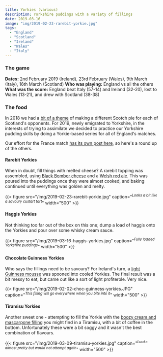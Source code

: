 ```yaml
---
title: Yorkies (various)
description: Yorkshire puddings with a variety of fillings
date: 2019-03-16
image: "img/2019-02-23-rarebit-yorkie.jpg"
tags:
  - "England"
  - "Scotland"
  - "Ireland"
  - "Wales"
  - "Italy"
---
```


### The game

**Dates:** 2nd February 2019 (Ireland), 23rd February (Wales), 9th March (Italy), 16th March (Scotland)
**Who was playing:** England vs all the others
**What was the score:** England beat Italy (57-14) and Ireland (32-20), lost to Wales (13-21), and drew with Scotland (38-38)

### The food

In 2018 we had a [bit of a theme](/posts/2018-02-03-all-the-pies/) of making a different Scotch pie for each of Scotland's opponents. For 2019, newly emigrated to Yorkshire, in the interests of trying to assimilate we decided to practice our Yorkshire pudding skills by doing a Yorkie-based series for all of England's matches.

Our effort for the France match [has its own post here](/posts/2019-02-10-toulouse-cass-yorkies), so here's a round up of the others.

#### Rarebit Yorkies

When in doubt, fill things with melted cheese? A rarebit topping was assembled, using [Black Bomber cheese](https://www.welshcheesecompany.co.uk/product/black-bomber/) and a [Welsh red ale](https://www.tinyrebel.co.uk/beer/cwtch). This was poured into the puddings once they were almost cooked, and baking continued until everything was golden and melty.

{{< figure src="/img/2019-02-23-rarebit-yorkie.jpg" caption="<sup>*Looks a bit like a savoury custart tart*</sup>" width="500" >}}

#### Haggis Yorkies

Not thinking too far out of the box on this one; dump a load of haggis onto the Yorkies and pour over some whisky cream sauce.

{{< figure src="/img/2019-03-16-haggis-yorkies.jpg" caption="<sup>*Fully loaded Yorkshire puddings*</sup>" width="500" >}}

#### Chocolate Guinness Yorkies

Who says the fillings need to be savoury? For Ireland's turn, a [light Guinness mousse](https://domestikatedlife.com/2021/03/03/easy-chocolate-guinness-mousse/) was spooned into cooled Yorkies. The final result was a bit messy to eat, but came out like a sort of light profiterole. Very nice.

{{< figure src="/img/2019-02-02-choc-guinness-yorkies.JPG" caption="<sup>*This filling will go everywhere when you bite into it*</sup>" width="500" >}}

#### Tiramisu Yorkies

Another sweet one - attempting to fill the Yorkie with the [boozy cream and mascarpone filling](https://www.bbcgoodfood.com/recipes/best-ever-tiramisu) you might find in a Tiramisu, with a bit of coffee in the bottom. Unfortunately these were a bit soggy and it wasn't the best combination of flavours.

{{< figure src="/img/2019-03-09-tiramisu-yorkies.jpg" caption="<sup>*Looks almost pretty but would not attempt again*</sup>" width="500" >}}
